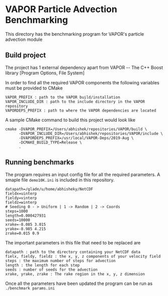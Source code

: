 # VAPOR Particle Advection Benchmarking

This directory has the benchmarking program for VAPOR's particle advection module

## Build project

The project has 1 external dependency apart from VAPOR
-- The C++ Boost library [Program Options, File System]

In order to find all the required VAPOR components the following variables must
be provided to CMake

```
VAPOR_PREFIX : path to the VAPOR build/installation
VAPOR_INCLUDE_DIR : path to the include directory in the VAPOR repository
VAPORDEPS_PREFIX : path to where the VAPOR dependencies are located
```
A sample CMake command to build this project would look like

```
cmake -DVAPOR_PREFIX=/Users/abhishek/repositories/VAPOR/build \
      -DVAPOR_INCLUDE_DIR=/Users/abhishek/repositories/VAPOR/include \
      -DVAPORDEPS_PREFIX=/usr/local/VAPOR-Deps/2019-Aug \
      -DCMAKE_BUILD_TYPE=Release \
      .
```

## Running benchmarks

The program requires an input config file for all the required parameters.
A smaple file `demo10K.ini` is included in this repository.

```
datapath=/glade/u/home/abhisheky/NetCDF
fieldx=uinterp
fieldy=vinterp
fieldz=winterp
# Seeding 0 - > Uniform | 1 -> Random | 2 -> Coords
steps=1000
length=0.000427931
seeds=10000
xrake=-8.085 3.015
yrake=-8.985 4.215
zrake=0.015 0.9
```


The important parameters in this file that need to be replaced are
```
datapath : path to the directory containing your NetCDF data
fielx, fieldy, fieldz : the x, y, z components of your velocity field
steps : the maximum number of steps for advection
length : the length for each step
seeds : number of seeds for the advection
xrake, yrake, zrake : The rake region in the x, y, z dimension
```

Once all the parameters have been updated the program can be run as
`./benchmark params.ini`
